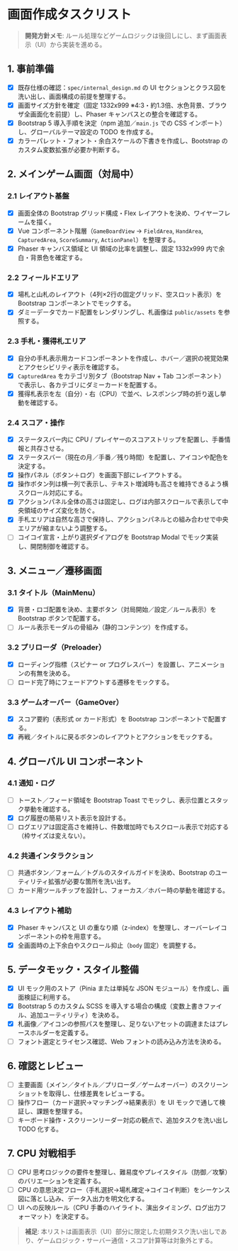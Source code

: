 # 画面作成タスクリスト

> **開発方針メモ**: ルール処理などゲームロジックは後回しにし、まず画面表示（UI）から実装を進める。

## 1. 事前準備
- [x] 既存仕様の確認：`spec/internal_design.md` の UI セクションとクラス図を洗い出し、画面構成の前提を整理する。
- [x] 画面サイズ方針を確定（固定 1332x999 ※4:3・約1.3倍、水色背景、ブラウザ全画面化を前提）し、Phaser キャンバスとの整合を確認する。
- [x] Bootstrap 5 導入手順を決定（npm 追加／`main.js` での CSS インポート）し、グローバルテーマ設定の TODO を作成する。
- [x] カラーパレット・フォント・余白スケールの下書きを作成し、Bootstrap のカスタム変数拡張が必要か判断する。

## 2. メインゲーム画面（対局中）
### 2.1 レイアウト基盤
- [x] 画面全体の Bootstrap グリッド構成・Flex レイアウトを決め、ワイヤーフレームを描く。
- [x] Vue コンポーネント階層（`GameBoardView` → `FieldArea`, `HandArea`, `CapturedArea`, `ScoreSummary`, `ActionPanel`）を整理する。
- [x] Phaser キャンバス領域と UI 領域の比率を調整し、固定 1332x999 内で余白・背景色を確定する。

### 2.2 フィールドエリア
- [x] 場札と山札のレイアウト（4列×2行の固定グリッド、空スロット表示）を Bootstrap コンポーネントでモックする。
- [x] ダミーデータでカード配置をレンダリングし、札画像は `public/assets` を参照する。

### 2.3 手札・獲得札エリア
- [x] 自分の手札表示用カードコンポーネントを作成し、ホバー／選択の視覚効果とアクセシビリティ表示を確認する。
- [x] `CapturedArea` をカテゴリ別タブ（Bootstrap Nav + Tab コンポーネント）で表示し、各カテゴリにダミーカードを配置する。
- [x] 獲得札表示を左（自分）・右（CPU）で並べ、レスポンシブ時の折り返し挙動を確認する。

### 2.4 スコア・操作
- [x] ステータスバー内に CPU / プレイヤーのスコアストリップを配置し、手番情報と共存させる。
- [x] ステータスバー（現在の月／手番／残り時間）を配置し、アイコンや配色を決定する。
- [x] 操作パネル（ボタン＋ログ）を画面下部にレイアウトする。
- [x] 操作ボタン列は横一列で表示し、テキスト増減時も高さを維持できるよう横スクロール対応にする。
- [x] アクションパネル全体の高さは固定し、ログは内部スクロールで表示して中央領域のサイズ変化を防ぐ。
- [x] 手札エリアは自然な高さで保持し、アクションパネルとの組み合わせで中央エリアが縮まないよう調整する。
- [ ] コイコイ宣言・上がり選択ダイアログを Bootstrap Modal でモック実装し、開閉制御を確認する。

## 3. メニュー／遷移画面
### 3.1 タイトル（MainMenu）
- [x] 背景・ロゴ配置を決め、主要ボタン（対局開始／設定／ルール表示）を Bootstrap ボタンで配置する。
- [ ] ルール表示モーダルの骨組み（静的コンテンツ）を作成する。

### 3.2 プリローダ（Preloader）
- [x] ローディング指標（スピナー or プログレスバー）を設置し、アニメーションの有無を決める。
- [ ] ロード完了時にフェードアウトする遷移をモックする。

### 3.3 ゲームオーバー（GameOver）
- [x] スコア要約（表形式 or カード形式）を Bootstrap コンポーネントで配置する。
- [x] 再戦／タイトルに戻るボタンのレイアウトとアクションをモックする。

## 4. グローバル UI コンポーネント
### 4.1 通知・ログ
- [ ] トースト／フィード領域を Bootstrap Toast でモックし、表示位置とスタック挙動を確認する。
- [x] ログ履歴の簡易リスト表示を設計する。
- [ ] ログエリアは固定高さを維持し、件数増加時でもスクロール表示で対応する（枠サイズは変えない）。

### 4.2 共通インタラクション
- [ ] 共通ボタン／フォーム／トグルのスタイルガイドを決め、Bootstrap のユーティリティ拡張が必要な箇所を洗い出す。
- [ ] カード用ツールチップを設計し、フォーカス／ホバー時の挙動を確認する。

### 4.3 レイアウト補助
- [x] Phaser キャンバスと UI の重なり順（z-index）を整理し、オーバーレイコンポーネントの枠を用意する。
- [x] 全画面時の上下余白やスクロール抑止（`body` 固定）を調整する。

## 5. データモック・スタイル整備
- [x] UI モック用のストア（Pinia または単純な JSON モジュール）を作成し、画面検証に利用する。
- [x] Bootstrap 5 のカスタム SCSS を導入する場合の構成（変数上書きファイル、追加ユーティリティ）を決める。
- [x] 札画像／アイコンの参照パスを整理し、足りないアセットの調達またはプレースホルダーを定義する。
- [ ] フォント選定とライセンス確認、Web フォントの読み込み方法を決める。

## 6. 確認とレビュー
- [ ] 主要画面（メイン／タイトル／プリローダ／ゲームオーバー）のスクリーンショットを取得し、仕様差異をレビューする。
- [ ] 操作フロー（カード選択→マッチング→結果表示）を UI モックで通して検証し、課題を整理する。
- [ ] キーボード操作・スクリーンリーダー対応の観点で、追加タスクを洗い出し TODO 化する。

## 7. CPU 対戦相手
- [ ] CPU 思考ロジックの要件を整理し、難易度やプレイスタイル（防御／攻撃）のバリエーションを定義する。
- [ ] CPU の意思決定フロー（手札選択→場札確定→コイコイ判断）をシーケンス図に落とし込み、データ入出力を明文化する。
- [ ] UI への反映ルール（CPU 手番のハイライト、演出タイミング、ログ出力フォーマット）を決定する。

> **補足**: 本リストは画面表示（UI）部分に限定した初期タスク洗い出しであり、ゲームロジック・サーバー通信・スコア計算等は対象外とする。

